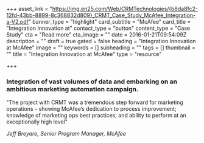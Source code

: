 +++
asset_link = "https://img.en25.com/Web/CRMTechnologies/{b8da8fc2-12fd-43bb-8899-8c368832d809}_CRMT_Case_Study_McAfee_Integration-a-V2.pdf"
banner_type = "highlight"
card_subtitle = "McAfee"
card_title = "Integration Innovation at"
contact_type = "button"
content_type = "Case Study"
cta = "Read more"
cta_image = ""
date = 2016-01-21T09:54:09Z
description = ""
draft = true
gated = false
heading = "Integration Innovation at McAfee"
image = ""
keywords = []
subheading = ""
tags = []
thumbnail = ""
title = "Integration Innovation at McAfee"
type = "resource"

+++
### Integration of vast volumes of data and embarking on an ambitious marketing automation campaign.

"The project with CRMT was a tremendous step forward for marketing operations – showing McAfee’s dedication to process improvement; knowledge of marketing ops best practices; and ability to perform at an exceptionally high level"

_Jeff Breyare, Senior Program Manager, McAfee_